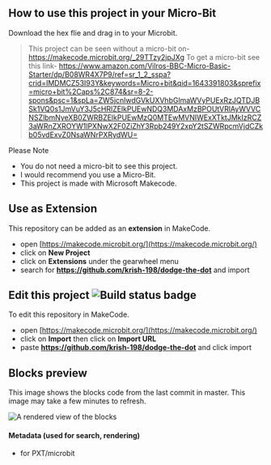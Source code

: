 ## How to use this project in your Micro-Bit

Download the hex flie and drag in to your Microbit.

> This project can be seen without a micro-bit on- https://makecode.microbit.org/_29TTzy2jpJXg
> To get a micro-bit see this link- https://www.amazon.com/Vilros-BBC-Micro-Basic-Starter/dp/B08WR4X7P9/ref=sr_1_2_sspa?crid=IMDMCZ53I93Y&keywords=Micro+bit&qid=1643391803&sprefix=micro+bit%2Caps%2C874&sr=8-2-spons&psc=1&spLa=ZW5jcnlwdGVkUXVhbGlmaWVyPUExRzJQTDJBSk1VQ0s1JmVuY3J5cHRlZElkPUEwNDQ3MDAxMzBPOUtVRlAyWVVCNSZlbmNyeXB0ZWRBZElkPUEwMzQ0MTEwMVNIWExXTktJMkIzRCZ3aWRnZXROYW1lPXNwX2F0ZiZhY3Rpb249Y2xpY2tSZWRpcmVjdCZkb05vdExvZ0NsaWNrPXRydWU=

Please Note

* You do not need a micro-bit to see this project.
* I would recommend you use a Micro-Bit.
* This project is made with Microsoft Makecode.

## Use as Extension

This repository can be added as an **extension** in MakeCode.

* open [https://makecode.microbit.org/](https://makecode.microbit.org/)
* click on **New Project**
* click on **Extensions** under the gearwheel menu
* search for **https://github.com/krish-198/dodge-the-dot** and import

## Edit this project ![Build status badge](https://github.com/krish-198/dodge-the-dot/workflows/MakeCode/badge.svg)

To edit this repository in MakeCode.

* open [https://makecode.microbit.org/](https://makecode.microbit.org/)
* click on **Import** then click on **Import URL**
* paste **https://github.com/krish-198/dodge-the-dot** and click import

## Blocks preview

This image shows the blocks code from the last commit in master.
This image may take a few minutes to refresh.

![A rendered view of the blocks](https://github.com/krish-198/dodge-the-dot/raw/master/.github/makecode/blocks.png)

#### Metadata (used for search, rendering)

* for PXT/microbit
<script src="https://makecode.com/gh-pages-embed.js"></script><script>makeCodeRender("{{ site.makecode.home_url }}", "{{ site.github.owner_name }}/{{ site.github.repository_name }}");</script>
